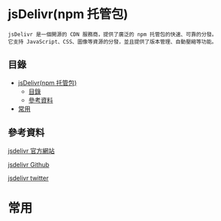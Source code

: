 # jsDelivr(npm 托管包)

```
jsDelivr 是一個開源的 CDN 服務商，提供了廣泛的 npm 托管包的快速、可靠的分發。
它支持 JavaScript、CSS、圖像等資源的分發，並且提供了版本管理、自動壓縮等功能。
```

## 目錄

- [jsDelivr(npm 托管包)](#jsdelivrnpm-托管包)
  - [目錄](#目錄)
  - [參考資料](#參考資料)
- [常用](#常用)

## 參考資料

[jsdelivr 官方網站](https://www.jsdelivr.com/)

[jsdelivr Github](https://github.com/jsdelivr/jsdelivr)

[jsdelivr twitter](https://twitter.com/jsDelivr)

# 常用

```
```
